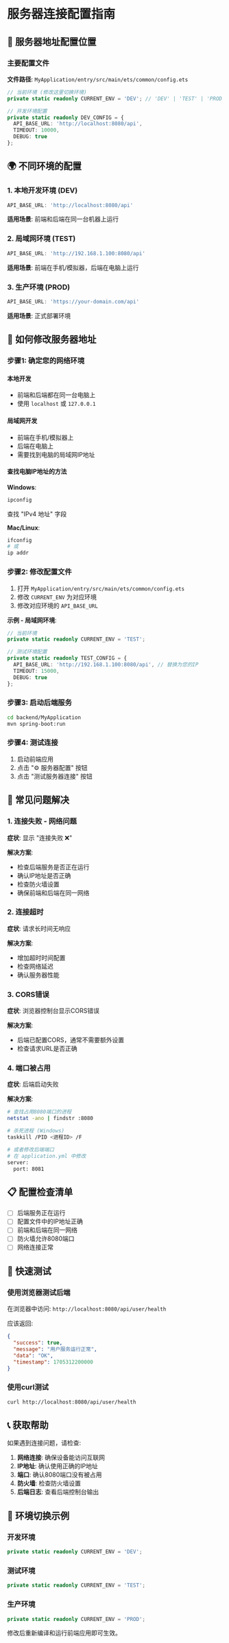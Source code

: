 # 服务器连接配置指南

## 🔗 服务器地址配置位置

### 主要配置文件
**文件路径**: `MyApplication/entry/src/main/ets/common/config.ets`

```typescript
// 当前环境 (修改这里切换环境)
private static readonly CURRENT_ENV = 'DEV'; // 'DEV' | 'TEST' | 'PROD'

// 开发环境配置
private static readonly DEV_CONFIG = {
  API_BASE_URL: 'http://localhost:8080/api',
  TIMEOUT: 10000,
  DEBUG: true
};
```

## 🌍 不同环境的配置

### 1. 本地开发环境 (DEV)
```typescript
API_BASE_URL: 'http://localhost:8080/api'
```
**适用场景**: 前端和后端在同一台机器上运行

### 2. 局域网环境 (TEST)
```typescript
API_BASE_URL: 'http://192.168.1.100:8080/api'
```
**适用场景**: 前端在手机/模拟器，后端在电脑上运行

### 3. 生产环境 (PROD)
```typescript
API_BASE_URL: 'https://your-domain.com/api'
```
**适用场景**: 正式部署环境

## 📱 如何修改服务器地址

### 步骤1: 确定您的网络环境

#### 本地开发
- 前端和后端都在同一台电脑上
- 使用 `localhost` 或 `127.0.0.1`

#### 局域网开发
- 前端在手机/模拟器上
- 后端在电脑上
- 需要找到电脑的局域网IP地址

#### 查找电脑IP地址的方法

**Windows**:
```bash
ipconfig
```
查找 "IPv4 地址" 字段

**Mac/Linux**:
```bash
ifconfig
# 或
ip addr
```

### 步骤2: 修改配置文件

1. 打开 `MyApplication/entry/src/main/ets/common/config.ets`
2. 修改 `CURRENT_ENV` 为对应环境
3. 修改对应环境的 `API_BASE_URL`

**示例 - 局域网环境**:
```typescript
// 当前环境
private static readonly CURRENT_ENV = 'TEST';

// 测试环境配置
private static readonly TEST_CONFIG = {
  API_BASE_URL: 'http://192.168.1.100:8080/api', // 替换为您的IP
  TIMEOUT: 15000,
  DEBUG: true
};
```

### 步骤3: 启动后端服务

```bash
cd backend/MyApplication
mvn spring-boot:run
```

### 步骤4: 测试连接

1. 启动前端应用
2. 点击 "⚙️ 服务器配置" 按钮
3. 点击 "测试服务器连接" 按钮

## 🔧 常见问题解决

### 1. 连接失败 - 网络问题

**症状**: 显示 "连接失败 ❌"

**解决方案**:
- 检查后端服务是否正在运行
- 确认IP地址是否正确
- 检查防火墙设置
- 确保前端和后端在同一网络

### 2. 连接超时

**症状**: 请求长时间无响应

**解决方案**:
- 增加超时时间配置
- 检查网络延迟
- 确认服务器性能

### 3. CORS错误

**症状**: 浏览器控制台显示CORS错误

**解决方案**:
- 后端已配置CORS，通常不需要额外设置
- 检查请求URL是否正确

### 4. 端口被占用

**症状**: 后端启动失败

**解决方案**:
```bash
# 查找占用8080端口的进程
netstat -ano | findstr :8080

# 杀死进程 (Windows)
taskkill /PID <进程ID> /F

# 或者修改后端端口
# 在 application.yml 中修改
server:
  port: 8081
```

## 📋 配置检查清单

- [ ] 后端服务正在运行
- [ ] 配置文件中的IP地址正确
- [ ] 前端和后端在同一网络
- [ ] 防火墙允许8080端口
- [ ] 网络连接正常

## 🚀 快速测试

### 使用浏览器测试后端
在浏览器中访问: `http://localhost:8080/api/user/health`

应该返回:
```json
{
  "success": true,
  "message": "用户服务运行正常",
  "data": "OK",
  "timestamp": 1705312200000
}
```

### 使用curl测试
```bash
curl http://localhost:8080/api/user/health
```

## 📞 获取帮助

如果遇到连接问题，请检查:

1. **网络连接**: 确保设备能访问互联网
2. **IP地址**: 确认使用正确的IP地址
3. **端口**: 确认8080端口没有被占用
4. **防火墙**: 检查防火墙设置
5. **后端日志**: 查看后端控制台输出

## 🔄 环境切换示例

### 开发环境
```typescript
private static readonly CURRENT_ENV = 'DEV';
```

### 测试环境
```typescript
private static readonly CURRENT_ENV = 'TEST';
```

### 生产环境
```typescript
private static readonly CURRENT_ENV = 'PROD';
```

修改后重新编译和运行前端应用即可生效。 